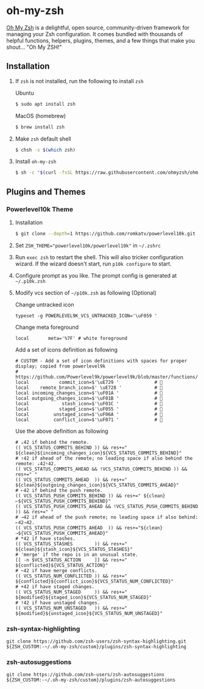 # oh-my-zsh

[Oh My Zsh](https://ohmyz.sh/) is a delightful, open source, community-driven framework for managing your Zsh configuration. It comes bundled with thousands of helpful functions, helpers, plugins, themes, and a few things that make you shout...
"Oh My ZSH!"

## Installation
1. If `zsh` is not installed, run the following to install `zsh`

    Ubuntu
    ```bash
    $ sudo apt install zsh
    ```

    MacOS (homebrew)
    ```bash
    $ brew install zsh
    ```

1. Make `zsh` default shell

    ```bash
    $ chsh -s $(which zsh)
    ```

1. Install `oh-my-zsh`
    ```bash
    $ sh -c "$(curl -fsSL https://raw.githubusercontent.com/ohmyzsh/ohmyzsh/master/tools/install.sh) --unattended"
    ```

## Plugins and Themes

### Powerlevel10k Theme

1. Installation
    ```bash
    $ git clone --depth=1 https://github.com/romkatv/powerlevel10k.git ${ZSH_CUSTOM:-~/.oh-my-zsh/custom}/themes/powerlevel10k
    ```

1. Set `ZSH_THEME="powerlevel10k/powerlevel10k"` in `~/.zshrc`
1. Run `exec zsh` to restart the shell. This will also tricker configuration wizard. If the wizard doesn't start, run `p10k configure` to start.
1. Configure prompt as you like. The prompt config is generated at `~/.p10k.zsh`
1. Modify vcs section of `~/p10k.zsh` as following (Optional)
    
    Change untracked icon
    ```
    typeset -g POWERLEVEL9K_VCS_UNTRACKED_ICON='\uF059 '
    ```

    Change meta foreground
    ```
    local       meta='%7F' # white foreground
    ```

    Add a set of icons definition as following
    ```
    # CUSTOM - Add a set of icon definitions with spaces for proper display; copied from powerlevel9k
    # https://github.com/Powerlevel9k/powerlevel9k/blob/master/functions/icons.zsh
    local           commit_icon=$'\uE729 '             # 
    local    remote_branch_icon=$' \uE728 '            # 
    local incoming_changes_icon=$'\uF01A '             # 
    local outgoing_changes_icon=$'\uF01B '             # 
    local            stash_icon=$'\uF01C '             # 
    local           staged_icon=$'\uF055 '             # 
    local         unstaged_icon=$'\uF06A '             # 
    local         conflict_icon=$'\uF071 '             # 
    ```

    Use the above definition as following
    ```
    # ⇣42 if behind the remote.
    (( VCS_STATUS_COMMITS_BEHIND )) && res+=" ${clean}${incoming_changes_icon}${VCS_STATUS_COMMITS_BEHIND}"
    # ⇡42 if ahead of the remote; no leading space if also behind the remote: ⇣42⇡42.
    (( VCS_STATUS_COMMITS_AHEAD && !VCS_STATUS_COMMITS_BEHIND )) && res+=" "
    (( VCS_STATUS_COMMITS_AHEAD  )) && res+=" ${clean}${outgoing_changes_icon}${VCS_STATUS_COMMITS_AHEAD}"
    # ⇠42 if behind the push remote.
    (( VCS_STATUS_PUSH_COMMITS_BEHIND )) && res+=" ${clean}⇠${VCS_STATUS_PUSH_COMMITS_BEHIND}"
    (( VCS_STATUS_PUSH_COMMITS_AHEAD && !VCS_STATUS_PUSH_COMMITS_BEHIND )) && res+=" "
    # ⇢42 if ahead of the push remote; no leading space if also behind: ⇠42⇢42.
    (( VCS_STATUS_PUSH_COMMITS_AHEAD  )) && res+="${clean}⇢${VCS_STATUS_PUSH_COMMITS_AHEAD}"
    # *42 if have stashes.
    (( VCS_STATUS_STASHES        )) && res+=" ${clean}${stash_icon}${VCS_STATUS_STASHES}"
    # 'merge' if the repo is in an unusual state.
    [[ -n $VCS_STATUS_ACTION     ]] && res+=" ${conflicted}${VCS_STATUS_ACTION}"
    # ~42 if have merge conflicts.
    (( VCS_STATUS_NUM_CONFLICTED )) && res+=" ${conflicted}${conflict_icon}${VCS_STATUS_NUM_CONFLICTED}"
    # +42 if have staged changes.
    (( VCS_STATUS_NUM_STAGED     )) && res+=" ${modified}${staged_icon}${VCS_STATUS_NUM_STAGED}"
    # !42 if have unstaged changes.
    (( VCS_STATUS_NUM_UNSTAGED   )) && res+=" ${modified}${unstaged_icon}${VCS_STATUS_NUM_UNSTAGED}"
    ```

### zsh-syntax-highlighting
```
git clone https://github.com/zsh-users/zsh-syntax-highlighting.git ${ZSH_CUSTOM:-~/.oh-my-zsh/custom}/plugins/zsh-syntax-highlighting 
```

### zsh-autosuggestions
```
git clone https://github.com/zsh-users/zsh-autosuggestions ${ZSH_CUSTOM:-~/.oh-my-zsh/custom}/plugins/zsh-autosuggestions
```